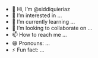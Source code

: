 - 👋 Hi, I’m @siddiquieriaz
- 👀 I’m interested in ...
- 🌱 I’m currently learning ...
- 💞️ I’m looking to collaborate on ...
- 📫 How to reach me ...
- 😄 Pronouns: ...
- ⚡ Fun fact: ...

<!---
siddiquieriaz/siddiquieriaz is a ✨ special ✨ repository because its `README.md` (this file) appears on your GitHub profile.
You can click the Preview link to take a look at your changes.
--->
